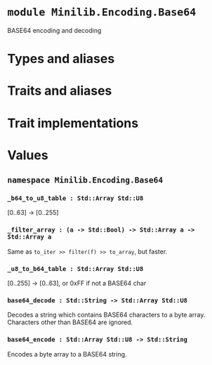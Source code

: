 # `module Minilib.Encoding.Base64`

BASE64 encoding and decoding

# Types and aliases

# Traits and aliases

# Trait implementations

# Values

## `namespace Minilib.Encoding.Base64`

### `_b64_to_u8_table : Std::Array Std::U8`

[0..63] -> [0..255]

### `_filter_array : (a -> Std::Bool) -> Std::Array a -> Std::Array a`

Same as `to_iter >> filter(f) >> to_array`, but faster.

### `_u8_to_b64_table : Std::Array Std::U8`

[0..255] -> [0..63], or 0xFF if not a BASE64 char

### `base64_decode : Std::String -> Std::Array Std::U8`

Decodes a string which contains BASE64 characters to a byte array.
Characters other than BASE64 are ignored.

### `base64_encode : Std::Array Std::U8 -> Std::String`

Encodes a byte array to a BASE64 string.